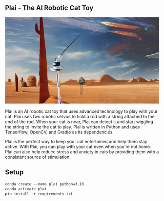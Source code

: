 ## Plai - The AI Robotic Cat Toy

![Plai in a scifi landscape](coverimage.png)

Plai is an AI robotic cat toy that uses advanced technology to play with your cat. Plai uses two robotic servos to hold a rod with a string attached to the end of the rod. When your cat is near, Plai can detect it and start wiggling the string to invite the cat to play. Plai is written in Python and uses Tensorflow, OpenCV, and Gradio as its dependencies.

Plai is the perfect way to keep your cat entertained and help them stay active. With Plai, you can play with your cat even when you're not home. Plai can also help reduce stress and anxiety in cats by providing them with a consistent source of stimulation.

## Setup

```
conda create --name plai python=3.10
conda activate plai
pip install -r requirements.txt
```